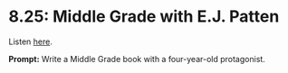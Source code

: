 # 8.25: Middle Grade with E.J. Patten 

Listen [here](http://www.writingexcuses.com/2013/06/23/writing-excuses-8-25-middle-grade-with-e-j-patten/). 

**Prompt:** Write a Middle Grade book with a four-year-old protagonist.
